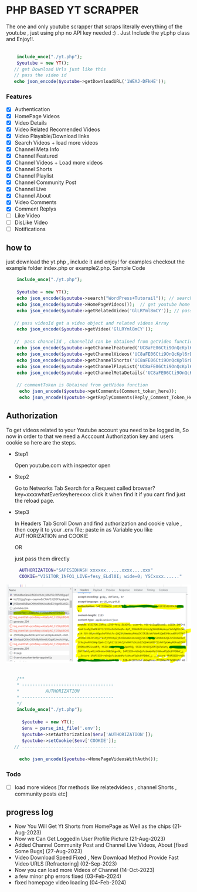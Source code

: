 # PHP BASED YT SCRAPPER
 The one and only youtube scrapper that scraps literally everything of the youtube , just using php
 no API key needed :) . Just Include the yt.php class and Enjoy!!.

```Php

    include_once("./yt.php");
    $youtube = new YT(); 
   // get Download Urls just like this 
   // pass the video id
   echo json_encode($youtube->getDownloadURL('1WEAJ-DFkHE'));

```

### Features
- [x]   Authentication
- [x]   HomePage Videos
- [x]   Video Details 
- [x]   Video Related Recomended Videos
- [x]   Video Playable/Download links
- [x]   Search Videos + load more videos
- [x]   Channel Meta Info
- [x]   Channel Featured 
- [x]   Channel Videos + Load more videos
- [x]   Channel Shorts
- [x]   Channel Playlist
- [x]   Channel Community Post
- [x]   Channel  Live
- [x]   Channel About
- [x]   Video Comments
- [x]   Comment Replys
- [ ]   Like Video
- [ ]   DisLike Video
- [ ]   Notifications

## how to
 just download the yt.php , include it and enjoy!
 for examples checkout the example folder
 index.php or example2.php. Sample Code 

```Php
    include_once("./yt.php");

    $youtube = new YT();      
    echo json_encode($youtube->search("WordPress+Tutorail")); // search query with '+' sign no space
    echo json_encode($youtube->HomePageVideos());  // get youtube home page Array
    echo json_encode($youtube->getRelatedVideo('GlLRYml8mCY')); // pass videoId get an array of videos
  
   // pass videoId get a video object and related videos Array
    echo json_encode($youtube->getVideo('GlLRYml8mCY'));  
  
   //  pass channelId , channelId can be obtained from getVideo function in video object 
    echo json_encode($youtube->getChannelFeatured('UC8aFE06Cti9OnQcKpl6rDvQ'));
    echo json_encode($youtube->getChannelVideos('UC8aFE06Cti9OnQcKpl6rDvQ'));
    echo json_encode($youtube->getChannelShorts('UC8aFE06Cti9OnQcKpl6rDvQ'));
    echo json_encode($youtube->getChannelPlayList('UC8aFE06Cti9OnQcKpl6rDvQ'));
    echo json_encode($youtube->getChannelMetaDetails('UC8aFE06Cti9OnQcKpl6rDvQ'));

    // commentToken is Obtained from getVideo function
     echo json_encode($youtube->getComments(Comment_token_here));
     echo json_encode($youtube->getReplyComments(Reply_Comment_Token_Here));


```


## Authorization
  
  To get videos related to your Youtube account you need to be logged in,
  So now in order to that we need a Acccount Authorization key and users cookie
  so here are the steps.

  - Step1

    Open youtube.com with inspector open

  - Step2 

    Go to Networks Tab Search for a Request called browser?key=xxxxwhatEverkeyherexxxx
    click it when find it if you cant find just the reload page.

  - Step3

    In Headers Tab Scroll Down and find authorization and cookie value , then copy it 
    to your .env file;
    paste in as Variable you like AUTHORIZATION and COOKIE

    OR 

    just pass them directly

```Bash
     AUTHORIZATION="SAPISIDHASH xxxxxx......xxxx....xxx"
     COOKIE="VISITOR_INFO1_LIVE=fesy_ELdl0I; wide=0; YSCxxxx......"  
```

 <img  src="./screenshots/HowTogetAuth.PNG" >   

 ```Php
 
     /**
     * -----------------------------------
     *          AUTHORIZATION
     * -----------------------------------
     */
     include_once("./yt.php");

       $youtube = new YT();      
       $env = parse_ini_file('.env');
       $youtube->setAuthorization($env['AUTHORIZATION']);
       $youtube->setCookie($env['COOKIE']);
    // ------------------------------------

      echo json_encode($youtube->HomePageVideosWithAuth());

 ```



### Todo
 - [ ]  load more videos [for methods like relatedvideos , channel Shorts , community posts etc]
 

## progress log
  - Now You Will Get Yt Shorts from HomePage as Well as the chips (21-Aug-2023)
  - Now we Can Get LoggedIn User Profile Picture (21-Aug-2023)
  - Added Channel Community Post and Channel Live Videos, About [fixed Some Bugs] (27-Aug-2023)
  - Video Download Speed Fixed , New Download Method Provide Fast Video URLS [Refractoring] (02-Sep-2023)
  - Now you can load more Videos of Channel (14-Oct-2023)
  - a few minor php errors fixed (03-Feb-2024)
  - fixed homepage video loading (04-Feb-2024)